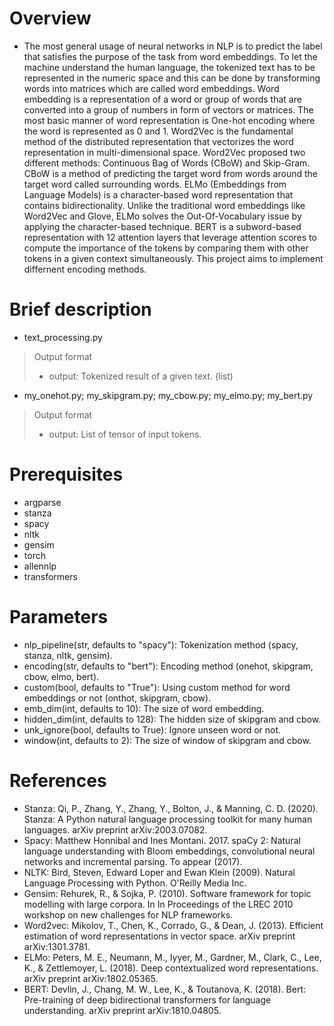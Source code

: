 # Overview
- The most general usage of neural networks in NLP is to predict the label that satisfies the purpose of the task from word embeddings. To let the machine understand the human language, the tokenized text has to be represented in the numeric space and this can be done by transforming words into matrices which are called word embeddings. Word embedding is a representation of a word or group of words that are converted into a group of numbers in form of vectors or matrices. The most basic manner of word representation is One-hot encoding where the word is represented as 0 and 1. Word2Vec is the fundamental method of the distributed representation that vectorizes the word representation in multi-dimensional space. Word2Vec proposed two different methods: Continuous Bag of Words (CBoW) and Skip-Gram. CBoW is a method of predicting the target word from words around the target word called surrounding words. ELMo (Embeddings from Language Models) is a character-based word representation that contains bidirectionality. Unlike the traditional word embeddings like Word2Vec and Glove, ELMo solves the Out-Of-Vocabulary issue by applying the character-based technique. BERT is a subword-based representation with 12 attention layers that leverage attention scores to compute the importance of the tokens by comparing them with other tokens in a given context simultaneously. This project aims to implement differnent encoding methods.

# Brief description
- text_processing.py
> Output format
> - output: Tokenized result of a given text. (list)
- my_onehot.py; my_skipgram.py; my_cbow.py; my_elmo.py; my_bert.py
> Output format
> - output: List of tensor of input tokens.

# Prerequisites
- argparse
- stanza
- spacy
- nltk
- gensim
- torch
- allennlp
- transformers

# Parameters
- nlp_pipeline(str, defaults to "spacy"): Tokenization method (spacy, stanza, nltk, gensim).
- encoding(str, defaults to "bert"): Encoding method (onehot, skipgram, cbow, elmo, bert).
- custom(bool, defaults to "True"): Using custom method for word embeddings or not (onthot, skipgram, cbow).
- emb_dim(int, defaults to 10): The size of word embedding.
- hidden_dim(int, defaults to 128): The hidden size of skipgram and cbow.
- unk_ignore(bool, defaults to True): Ignore unseen word or not.
- window(int, defaults to 2): The size of window of skipgram and cbow.

# References
- Stanza: Qi, P., Zhang, Y., Zhang, Y., Bolton, J., & Manning, C. D. (2020). Stanza: A Python natural language processing toolkit for many human languages. arXiv preprint arXiv:2003.07082.
- Spacy: Matthew Honnibal and Ines Montani. 2017. spaCy 2: Natural language understanding with Bloom embeddings, convolutional neural networks and incremental parsing. To appear (2017).
- NLTK: Bird, Steven, Edward Loper and Ewan Klein (2009). Natural Language Processing with Python.  O'Reilly Media Inc.
- Gensim: Rehurek, R., & Sojka, P. (2010). Software framework for topic modelling with large corpora. In In Proceedings of the LREC 2010 workshop on new challenges for NLP frameworks.
- Word2vec: Mikolov, T., Chen, K., Corrado, G., & Dean, J. (2013). Efficient estimation of word representations in vector space. arXiv preprint arXiv:1301.3781.
- ELMo: Peters, M. E., Neumann, M., Iyyer, M., Gardner, M., Clark, C., Lee, K., & Zettlemoyer, L. (2018). Deep contextualized word representations. arXiv preprint arXiv:1802.05365.
- BERT: Devlin, J., Chang, M. W., Lee, K., & Toutanova, K. (2018). Bert: Pre-training of deep bidirectional transformers for language understanding. arXiv preprint arXiv:1810.04805.
